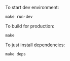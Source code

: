 To start dev environment:

    make run-dev

To build for production:

    make

To just install dependencies:

    make deps


